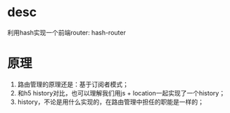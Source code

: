 # desc
利用hash实现一个前端router: hash-router

# 原理
1. 路由管理的原理还是：基于订阅者模式；
2. 和h5 history对比，也可以理解我们用js + location一起实现了一个history；
3. history，不论是用什么实现的，在路由管理中担任的职能是一样的；

